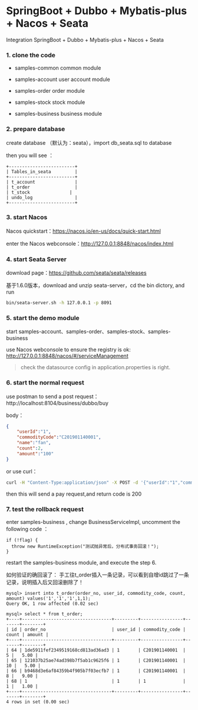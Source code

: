 # SpringBoot + Dubbo + Mybatis-plus + Nacos + Seata

Integration SpringBoot + Dubbo + Mybatis-plus + Nacos + Seata

### 1. clone the code

- samples-common common module

- samples-account user account module

- samples-order order module

- samples-stock stock module

- samples-business business module

### 2. prepare database

create database （默认为：seata），import db_seata.sql to database

then you will see ：

```
+-------------------------+
| Tables_in_seata         |
+-------------------------+
| t_account               |
| t_order                 |
| t_stock               |
| undo_log                |
+-------------------------+
```

### 3. start Nacos
Nacos quickstart：https://nacos.io/en-us/docs/quick-start.html

enter the Nacos webconsole：http://127.0.0.1:8848/nacos/index.html

### 4. start Seata Server

download page：https://github.com/seata/seata/releases

基于1.6.0版本，download and unzip seata-server，cd the bin dictory, and run

```bash
bin/seata-server.sh -h 127.0.0.1 -p 8091
```

### 5. start the demo module

start samples-account、samples-order、samples-stock、samples-business

use Nacos webconsole to ensure the registry is ok: http://127.0.0.1:8848/nacos/#/serviceManagement

> check the datasource config in application.properties is right.

### 6. start the normal request

use postman to send a post request：http://localhost:8104/business/dubbo/buy

body：

```json
{
    "userId":"1",
    "commodityCode":"C201901140001",
    "name":"fan",
    "count":2,
    "amount":"100"
}
```

or use curl：

```bash
curl -H "Content-Type:application/json" -X POST -d '{"userId":"1","commodityCode":"C201901140001","name":"风扇","count":2,"amount":"100"}' localhost:8104/business/dubbo/buy
``` 

then this will send a pay request,and return code is 200

### 7. test the rollback request

enter samples-business , change BusinessServiceImpl, uncomment the following code ：

```
if (!flag) {
  throw new RuntimeException("测试抛异常后，分布式事务回滚！");
}
```

restart the samples-business module, and execute the step 6. 

如何验证的确回滚了： 手工往t_order插入一条记录，可以看到自增id跳过了一条记录，说明插入后又回滚删除了！
```roomsql
mysql> insert into t_order(order_no, user_id, commodity_code, count, amount) values('1','1','1',1,1);
Query OK, 1 row affected (0.02 sec)

mysql> select * from t_order;
+----+----------------------------------+---------+----------------+-------+--------+
| id | order_no                         | user_id | commodity_code | count | amount |
+----+----------------------------------+---------+----------------+-------+--------+
| 64 | 1de5911fef2349519168cd813ad36ad3 | 1       | C201901140001  |     5 |   5.00 |
| 65 | 121037b25ae74ad398b7f5ab1c9625f6 | 1       | C201901140001  |    10 |   5.00 |
| 66 | b9468d3e6af84359b4f905b7f03ecfb7 | 1       | C201901140001  |     8 |   9.00 |
| 68 | 1                                | 1       | 1              |     1 |   1.00 |
+----+----------------------------------+---------+----------------+-------+--------+
4 rows in set (0.00 sec)

```
